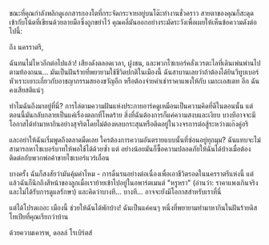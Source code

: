 ขณะที่คุณกำลังพลิกดูเอกสารกองโตที่กระจัดกระจายอยู่บนโต๊ะทำงานชั่วคราว สายตาของคุณก็สะดุดเข้ากับโน้ตที่เขียนด้วยลายมือซึ่งถูกขยำไว้ คุณคลี่มันออกอย่างระมัดระวังเพื่อเผยให้เห็นข้อความดังต่อไปนี้:

ถึง นครราตรี,

ฉันทนไม่ไหวอีกต่อไปแล้ว! เสียงดังตลอดเวลา, ฝูงชน, และพวกไซเบอร์คลั่งเวรตะไลที่เดินเพ่นพ่านไปตามท้องถนน... มันเป็นฝันร้ายที่พยายามใช้ชีวิตปกติในเมืองนี้ ฉันสาบานเลยว่าถ้าต้องได้ยินวีทูบเบอร์หัวเราะเยาะเกี่ยวกับอาชญากรรมสยองขวัญอีก หรือต้องจ่ายค่าเช่าราคาแพงให้กับ เมกะเอสเตท อีก ฉันคงเสียสติแน่ๆ

ทำไมฉันถึงมาอยู่ที่นี่? การไล่ตามความฝันแห่งประกายอาร์คดูเหมือนเป็นความคิดที่ดีในตอนนั้น แต่ตอนนี้มันกลับกลายเป็นแค่เรื่องตลกที่โหดร้าย สิ่งที่ฉันต้องการก็แค่ความสงบและเงียบ บางทีอาจจะมีโอกาสได้ทำมาหากินอย่างสุจริตโดยไม่ต้องหลบกระสุนหรือติดอยู่ในวงจรการต่อสู้ระหว่างแก๊งคู่อริ

และอย่าให้ฉันเริ่มพูดถึงตลาดมืดเลย ใครต้องการความอันตรายแบบนั้นที่ซ่อนอยู่ทุกมุม? ฉันแทบจะไม่สามารถหาไซเบอร์บาทให้พอใช้ได้ด้วยซ้ำ แต่ อย่างน้อยมันก็ซื้อความปลอดภัยให้ฉันได้บ้างเมื่อต้องติดต่อกับพวกพ่อค้าขายไซเบอร์แวร์เถื่อน

บางครั้ง ฉันก็สงสัยว่ามันคุ้มค่าไหม - การดิ้นรนอย่างต่อเนื่องเพื่อเอาชีวิตรอดในนครราตรีแห่งนี้ แต่แล้วฉันก็นึกถึงสีหน้าของลูกเมื่อเราย้ายเข้าไปอยู่ในอพาร์ตเมนต์ "หรูหรา" (อ่านว่า: ราคาแพงเกินจริงและไม่ได้รับการดูแลรักษา) และคิดว่าบางที... บางที... อาจจะยังมีโอกาสสำหรับเราที่นี่

แต่ได้โปรดเถอะ เมืองนี้ ช่วยให้ฉันได้พักบ้าง! ฉันเป็นแค่คนๆ หนึ่งที่พยายามทำมาหากินในฝันร้ายดิสโทเปียที่คุณเรียกว่าบ้าน

ด้วยความเคารพ,
ดอลล์ โรเบิร์ตส์
